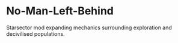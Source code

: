# No-Man-Left-Behind
Starsector mod expanding mechanics surrounding exploration and decivilised populations.
